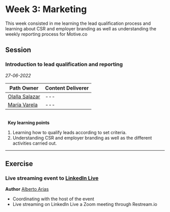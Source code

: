 # Week 3: Marketing
This week consisted in me learning the lead qualification process and learning about CSR and employer branding as well as understanding the weekly reporting process for Motive.co

## Session
### Introduction to lead qualification and reporting

*27-06-2022*

<!-- (Do not change the line below!!!) -->
| **Path Owner** | **Content Deliverer** |
| --- | --- |
| [Olalla Salazar](https://es.linkedin.com/in/olallasalazar) | --- |
| [María Varela](https://es.linkedin.com/in/varelamaria/en?trk=people-guest_people_search-card) | --- | 


\
&nbsp; <!-- (Do not change this and above line PLEASE!!!) -->
**Key learning points** <!-- (Do not change this line!!!) -->
1. Learning how to qualify leads according to set criteria. 
2. Understanding CSR and employer branding as well as the different activities carried out. 

****

## Exercise

<Statement>
  
### Live streaming event to [LinkedIn Live](https://www.linkedin.com/feed/update/urn:li:activity:6947534328750854144)
**Author** [Alberto Arias](https://es.linkedin.com/in/alberto-arias-zhukov-9813a6205/en)
- Coordinating with the host of the event
- Live streaming on LinkedIn Live a Zoom meeting through Restream.io
